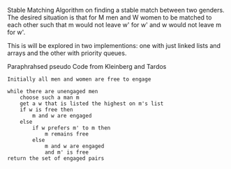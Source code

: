Stable Matching Algorithm on finding a stable match between two genders.
The desired situation is that for M men and W women to be matched to each other
such that m would not leave w' for w' and w would not leave m for w'. 

This is will be explored in two implementions: one with just linked lists 
and arrays and the other with priority queues.

Paraphrahsed pseudo Code from Kleinberg and Tardos

```
Initially all men and women are free to engage

while there are unengaged men
    choose such a man m
    get a w that is listed the highest on m's list
    if w is free then
        m and w are engaged
    else
        if w prefers m' to m then 
            m remains free
        else
            m and w are engaged
            and m' is free     
return the set of engaged pairs
```